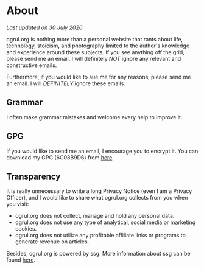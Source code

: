 # About

*Last updated on 30 July 2020*

ogrul.org is nothing more than a personal website that rants about life, technology, stoicism, and photography limited to the author's knowledge and experience around these subjects. If you see anything off the grid, please send me an email. I will definitely *NOT* ignore any relevant and constructive emails. 

Furthermore, if you would like to sue me for any reasons, please send me an email. I will *DEFINITELY* ignore these emails. 

## Grammar
I often make grammar mistakes and welcome every help to improve it. 

## GPG
If you would like to send me an email, I encourage you to encrypt it. You can download my GPG (6C08B9D6) from [here][1].

## Transparency
It is really unnecessary to write a long Privacy Notice (even I am a Privacy Officer), and I would like to share what ogrul.org collects from you when you visit:

* ogrul.org does not collect, manage and hold any personal data.
* ogrul.org does not use any type of analytical, social media or marketing cookies.
* ogrul.org does not utilize any profitable affiliate links or programs to generate revenue on articles.

Besides, ogrul.org is powered by ssg. More information about ssg can be found [here][2].

[1]: https://keys.openpgp.org/vks/v1/by-fingerprint/6C08B9D63239711F4ADFFC7A85A6241F04DE10C0
[2]: https://www.romanzolotarev.com/ssg.html
